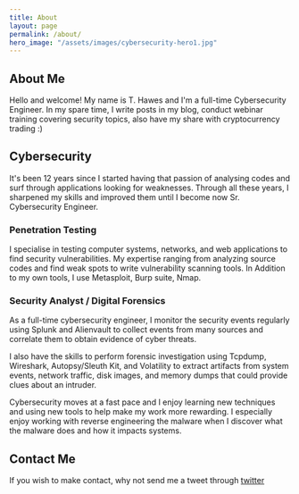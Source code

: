 ```yaml
---
title: About
layout: page
permalink: /about/
hero_image: "/assets/images/cybersecurity-hero1.jpg"
---
```


## About Me

Hello and welcome! My name is T. Hawes and I'm a full-time Cybersecurity Engineer. In my spare time, I write posts in my blog, conduct webinar training covering security topics, also have my share with cryptocurrency trading :)


## Cybersecurity

It's been 12 years since I started having that passion of analysing codes and surf through applications looking for weaknesses. Through all these years, I sharpened my skills and improved them until I become now Sr. Cybersecurity Engineer. 

### Penetration Testing

 I specialise in testing computer systems, networks, and web applications to find security vulnerabilities. My expertise ranging from analyzing source codes and find weak spots to write vulnerability scanning tools. In Addition to my own tools, I use Metasploit, Burp suite, Nmap.


### Security Analyst / Digital Forensics

As a full-time cybersecurity engineer, I monitor the security events regularly using Splunk and Alienvault to collect events from many sources and correlate them to obtain evidence of cyber threats.

I also have the skills to perform forensic investigation using Tcpdump, Wireshark, Autopsy/Sleuth Kit, and Volatility to extract artifacts from system events, network traffic, disk images, and memory dumps that could provide clues about an intruder.


Cybersecurity moves at a fast pace and I enjoy learning new techniques and using new tools to help make my work more rewarding. I especially enjoy working with reverse engineering the malware when I discover what the malware does and how it impacts systems.


## Contact Me

If you wish to make contact, why not send me a tweet through [twitter](https://twitter.com/CyberHawes)